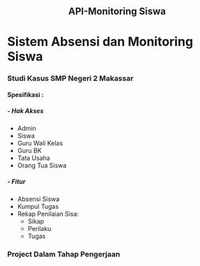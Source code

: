 <h2 align="center">API-Monitoring Siswa</h2>

# Sistem Absensi dan Monitoring Siswa
### Studi Kasus SMP Negeri 2 Makassar
#### Spesifikasi :
##### - Hak Akses
- Admin
- Siswa
- Guru Wali Kelas
- Guru BK
- Tata Usaha
- Orang Tua Siswa

##### - Fitur
- Absensi Siswa
- Kumpul Tugas
- Rekap Penilaian Sisa:
  - Sikap
  - Perilaku
  - Tugas
  
 
 
 ### Project Dalam Tahap Pengerjaan

